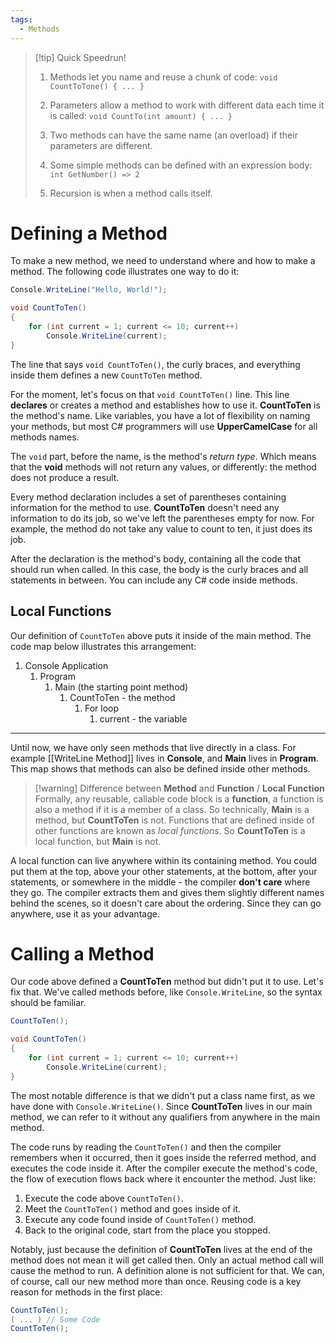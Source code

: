 ```yaml
---
tags:
  - Methods
---
```


>[!tip] Quick Speedrun!
>	1. Methods let you name and reuse a chunk of code:
>	`void CountToTone() { ... }`
>	
>	2. Parameters allow a method to work with different data each time it is called:
>	`void CountTo(int amount) { ... }`
>	
>	3. Two methods can have the same name (an overload) if their parameters are different.
>	
>	5. Some simple methods can be defined with an expression body:
>	`int GetNumber() => 2`
>	
>	6. Recursion is when a method calls itself. 

# Defining a Method

To make a new method, we need to understand where and how to make a method. The following code illustrates one way to do it:

```c#
Console.WriteLine("Hello, World!");

void CountToTen()
{
	for (int current = 1; current <= 10; current++)
		Console.WriteLine(current);
}
```

The line that says `void CountToTen()`, the curly braces, and everything inside them defines a new `CountToTen` method.

For the moment, let's focus on that `void CountToTen()` line. This line **declares** or creates a method and establishes how to use it. **CountToTen** is the method's name. Like variables, you have a lot of flexibility on naming your methods, but most C# programmers will use **UpperCamelCase** for all methods names.

The `void` part, before the name, is the method's *return type*. Which means that the **void** methods will not return any values, or differently: the method does not produce a result.

Every method declaration includes a set of parentheses containing information for the method to use. **CountToTen** doesn't need any information to do its job, so we've left the parentheses empty for now. For example, the method do not take any value to count to ten, it just does its job.

After the declaration is the method's body, containing all the code that should run when called. In this case, the body is the curly braces and all statements in between. You can include any C# code inside methods.

## Local Functions

Our definition of `CountToTen` above puts it inside of the main method. The code map below illustrates this arrangement:

1. Console Application
	1. Program
		1. Main (the starting point method)
			1. CountToTen - the method
				1. For loop
					1. current - the variable

---

Until now, we have only seen methods that live directly in a class. For example [[WriteLine Method]] lives in **Console**, and **Main** lives in **Program**. This map shows that methods can also be defined inside other methods. 

>[!warning] Difference between **Method** and **Function** / **Local Function**
>Formally, any reusable, callable code block is a **function**, a function is also a method if it is a member of a class. So technically, **Main** is a method, but **CountToTen** is not. Functions that are defined inside of other functions are known as *local functions*. So **CountToTen** is a local function, but **Main** is not. 

A local function can live anywhere within its containing method. You could put them at the top, above your other statements, at the bottom, after your statements, or somewhere in the middle - the compiler **don't care** where they go. The compiler extracts them and gives them slightly different names behind the scenes, so it doesn't care about the ordering. Since they can go anywhere, use it as your advantage.

# Calling a Method

Our code above defined a **CountToTen** method but didn't put it to use. Let's fix that. We've called methods before, like `Console.WriteLine`, so the syntax should be familiar.

```c#
CountToTen();

void CountToTen() 
{
	for (int current = 1; current <= 10; current++)
		Console.WriteLine(current);
}
```

The most notable difference is that we didn't put a class name first, as we have done with `Console.WriteLine()`. Since **CountToTen** lives in our main method, we can refer to it without any qualifiers from anywhere in the main method.

The code runs by reading the `CountToTen()` and then the compiler remembers when it occurred, then it goes inside the referred method, and executes the code inside it. After the compiler execute the method's code, the flow of execution flows back where it encounter the method. Just like:

1. Execute the code above `CountToTen()`.
2. Meet the `CountToTen()` method and goes inside of it.
3. Execute any code found inside of `CountToTen()` method.
4. Back to the original code, start from the place you stopped.

Notably, just because the definition of **CountToTen** lives at the end of the method does not mean it will get called then. Only an actual method call will cause the method to run. A definition alone is not sufficient for that. We can, of course, call our new method more than once. Reusing code is a key reason for methods in the first place:

```c#
CountToTen();
( ... ) // Some Code
CountToTen();
```



